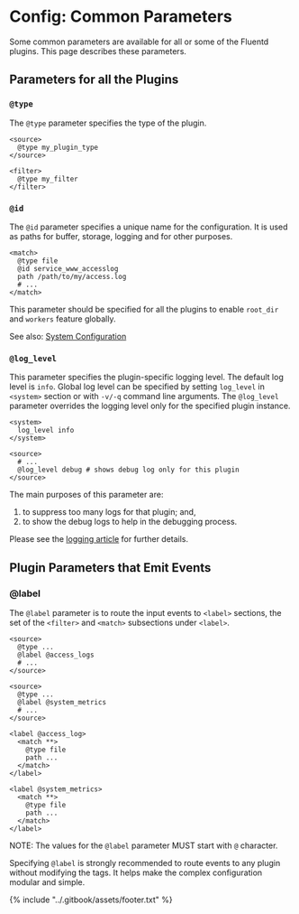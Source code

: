 # Config: Common Parameters

Some common parameters are available for all or some of the Fluentd plugins. This page describes these parameters.

## Parameters for all the Plugins

### `@type`

The `@type` parameter specifies the type of the plugin.

```text
<source>
  @type my_plugin_type
</source>

<filter>
  @type my_filter
</filter>
```

### `@id`

The `@id` parameter specifies a unique name for the configuration. It is used as paths for buffer, storage, logging and for other purposes.

```text
<match>
  @type file
  @id service_www_accesslog
  path /path/to/my/access.log
  # ...
</match>
```

This parameter should be specified for all the plugins to enable `root_dir` and `workers` feature globally.

See also: [System Configuration](../deployment/system-config.md)

### `@log_level`

This parameter specifies the plugin-specific logging level. The default log level is `info`. Global log level can be specified by setting `log_level` in `<system>` section or with `-v/-q` command line arguments. The `@log_level` parameter overrides the logging level only for the specified plugin instance.

```text
<system>
  log_level info
</system>

<source>
  # ...
  @log_level debug # shows debug log only for this plugin
</source>
```

The main purposes of this parameter are:

1. to suppress too many logs for that plugin; and,
2. to show the debug logs to help in the debugging process.

Please see the [logging article](../deployment/logging.md) for further details.

## Plugin Parameters that Emit Events

### @label

The `@label` parameter is to route the input events to `<label>` sections, the set of the `<filter>` and `<match>` subsections under `<label>`.

```text
<source>
  @type ...
  @label @access_logs
  # ...
</source>

<source>
  @type ...
  @label @system_metrics
  # ...
</source>

<label @access_log>
  <match **>
    @type file
    path ...
  </match>
</label>

<label @system_metrics>
  <match **>
    @type file
    path ...
  </match>
</label>
```

NOTE: The values for the `@label` parameter MUST start with `@` character.

Specifying `@label` is strongly recommended to route events to any plugin without modifying the tags. It helps make the complex configuration modular and simple.

{% include "../.gitbook/assets/footer.txt" %}
